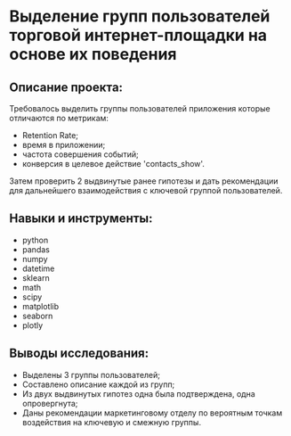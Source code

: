 # Выделение групп пользователей торговой интернет-площадки на основе их поведения

## Описание проекта:
Требовалось выделить группы пользователей приложения которые отличаются по метрикам:
- Retention Rate;
- время в приложении;
- частота совершения событий;
- конверсия в целевое действие 'contacts_show'.

Затем проверить 2 выдвинутые ранее гипотезы и дать рекомендации для дальнейшего взаимодействия с ключевой группой пользователей.

## Навыки и инструменты:
- python
- pandas
- numpy
- datetime
- sklearn
- math
- scipy
- matplotlib
- seaborn
- plotly

## Выводы исследования:
- Выделены 3 группы пользователей;
- Составлено описание каждой из групп;
- Из двух выдвинутых гипотез одна была подтверждена, одна опровергнута;
- Даны рекомендации маркетинговому отделу по вероятным точкам воздействия на ключевую и смежную группы.
